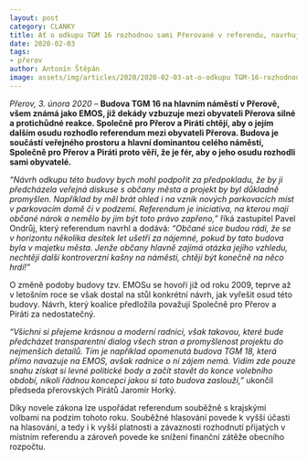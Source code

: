 ```yaml
---
layout: post
category: CLANKY
title: Ať o odkupu TGM 16 rozhodnou sami Přerované v referendu, navrhují Společně pro Přerov a Piráti
date: 2020-02-03
tags: 
- přerov
author: Antonín Štěpán
image: assets/img/articles/2020/2020-02-03-at-o-odkupu TGM-16-rozhodnout-prerovane.jpg  #751x422 pixelu
---
```

*Přerov, 3. února 2020* – **Budova TGM 16 na hlavním náměstí v Přerově, všem známá jako EMOS, již dekády vzbuzuje mezi obyvateli Přerova silné a protichůdné reakce. Společně pro Přerov a Piráti chtějí, aby o jejím dalším osudu rozhodlo referendum mezi obyvateli Přerova. Budova je součástí veřejného prostoru a hlavní dominantou celého náměstí, Společně pro Přerov a Piráti proto věří, že je fér, aby o jeho osudu rozhodli sami obyvatelé.**

*“Návrh odkupu této budovy bych mohl podpořit za předpokladu, že by ji předcházela veřejná diskuse s občany města a projekt by byl důkladně promyšlen. Například by měl brát ohled i na vznik nových parkovacích míst v parkovacím domě či v podzemí. Referendum je iniciativa, na kterou mají občané nárok a nemělo by jim být toto právo zapřeno,”* říká zastupitel Pavel Ondrůj, který referendum navrhl a dodává: *“Občané sice budou rádi, že se v horizontu několika desítek let ušetří za nájemné, pokud by tato budova byla v majetku města. Jenže občany hlavně zajímá otázka jejího vzhledu, nechtějí další kontroverzní kašny na náměstí, chtějí být konečně na něco hrdí!”*

O změně podoby budovy tzv. EMOSu se hovoří již od roku 2009, teprve až v letošním roce se však dostal na stůl konkrétní návrh, jak vyřešit osud této budovy. Návrh, který koalice předložila považují Společně pro Přerov a Piráti za nedostatečný.

*“Všichni si přejeme krásnou a moderní radnici, však takovou, které bude předcházet transparentní dialog všech stran a promyšlenost projektu do nejmenších detailů. Tím je například opomenutá budova TGM 18, která přímo navazuje na EMOS, avšak radnice o ní zájem nemá. Vidím zde pouze snahu získat si levné politické body a začít stavět do konce volebního období, nikoli řádnou koncepci jakou si tato budova zaslouží,”* ukončil předseda přerovských Pirátů Jaromír Horký.

Díky novele zákona lze uspořádat referendum souběžně s krajskými volbami na podzim tohoto roku. Souběžné hlasování povede k vyšší účasti na hlasování, a tedy i k vyšší platnosti a závaznosti rozhodnutí přijatých v místním referendu a  zároveň povede ke snížení finanční zátěže obecního rozpočtu.
